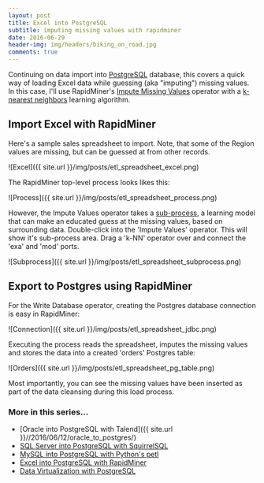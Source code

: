 ```yaml
---
layout: post
title: Excel into PostgreSQL
subtitle: imputing missing values with rapidminer
date: 2016-06-29
header-img: img/headers/biking_on_road.jpg
comments: true
---
```


Continuing on data import into [PostgreSQL](https://www.postgresql.org/) database, this covers a quick way of loading Excel data while guessing (aka "imputing") missing values.  In this case, I'll use RapidMiner's [Impute Missing Values](http://docs.rapidminer.com/studio/operators/cleansing/missing/impute_missing_values.html) operator with a [k-nearest neighbors](https://en.wikipedia.org/wiki/K-nearest_neighbors_algorithm) learning algorithm.

## Import Excel with RapidMiner

Here's a sample sales spreadsheet to import.  Note, that some of the Region values are missing, but can be guessed at from other records.

![Excel]({{ site.url }}/img/posts/etl_spreadsheet_excel.png)

The RapidMiner top-level process looks likes this:

![Process]({{ site.url }}/img/posts/etl_spreadsheet_process.png)

However, the Impute Values operator takes a [sub-process](http://docs.rapidminer.com/studio/operators/utility/subprocess.html), a learning model that can make an educated guess at the missing values, based on surrounding data.  Double-click into the 'Impute Values' operator.  This will show it's sub-process area.  Drag a 'k-NN' operator over and connect the 'exa' and 'mod' ports.

![Subprocess]({{ site.url }}/img/posts/etl_spreadsheet_subprocess.png)

## Export to Postgres using RapidMiner

For the Write Database operator, creating the Postgres database connection is easy in RapidMiner:

![Connection]({{ site.url }}/img/posts/etl_spreadsheet_jdbc.png)

Executing the process reads the spreadsheet, imputes the missing values and stores the data into a created 'orders' Postgres table:

![Orders]({{ site.url }}/img/posts/etl_spreadsheet_pg_table.png)
 
 Most importantly, you can see the missing values have been inserted as part of the data cleansing during this load process.

### More in this series...
* [Oracle into PostgreSQL with Talend]({{ site.url }}//2016/06/12/oracle_to_postgres/)
* [SQL Server into PostgreSQL with SquirrelSQL]({{site.url}}/2016/06/16/sqlserver_to_postgres/)
* [MySQL into PostgreSQL with Python's petl]({{site.url}}/2016/06/21/mysql_to_postgres/)
* [Excel into PostgreSQL with RapidMiner]({{site.url}}/2016/06/29/excel_to_postgres/)
* [Data Virtualization with PostgreSQL]({{site.url}}/2016/07/18/pg_data_virt/)